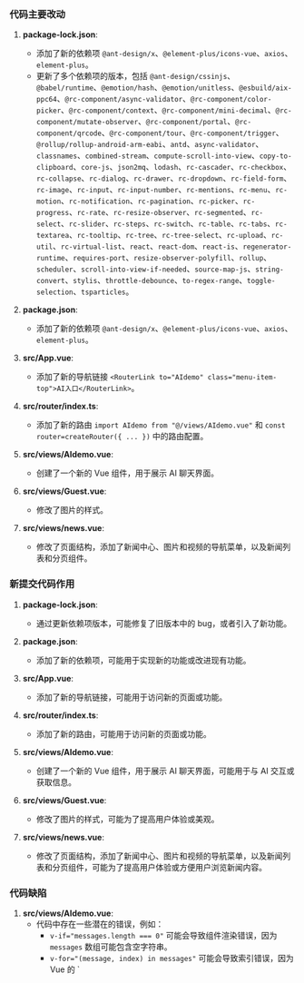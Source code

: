### 代码主要改动

1. **package-lock.json**:
   - 添加了新的依赖项 `@ant-design/x`、`@element-plus/icons-vue`、`axios`、`element-plus`。
   - 更新了多个依赖项的版本，包括 `@ant-design/cssinjs`、`@babel/runtime`、`@emotion/hash`、`@emotion/unitless`、`@esbuild/aix-ppc64`、`@rc-component/async-validator`、`@rc-component/color-picker`、`@rc-component/context`、`@rc-component/mini-decimal`、`@rc-component/mutate-observer`、`@rc-component/portal`、`@rc-component/qrcode`、`@rc-component/tour`、`@rc-component/trigger`、`@rollup/rollup-android-arm-eabi`、`antd`、`async-validator`、`classnames`、`combined-stream`、`compute-scroll-into-view`、`copy-to-clipboard`、`core-js`、`json2mq`、`lodash`、`rc-cascader`、`rc-checkbox`、`rc-collapse`、`rc-dialog`、`rc-drawer`、`rc-dropdown`、`rc-field-form`、`rc-image`、`rc-input`、`rc-input-number`、`rc-mentions`、`rc-menu`、`rc-motion`、`rc-notification`、`rc-pagination`、`rc-picker`、`rc-progress`、`rc-rate`、`rc-resize-observer`、`rc-segmented`、`rc-select`、`rc-slider`、`rc-steps`、`rc-switch`、`rc-table`、`rc-tabs`、`rc-textarea`、`rc-tooltip`、`rc-tree`、`rc-tree-select`、`rc-upload`、`rc-util`、`rc-virtual-list`、`react`、`react-dom`、`react-is`、`regenerator-runtime`、`requires-port`、`resize-observer-polyfill`、`rollup`、`scheduler`、`scroll-into-view-if-needed`、`source-map-js`、`string-convert`、`stylis`、`throttle-debounce`、`to-regex-range`、`toggle-selection`、`tsparticles`。

2. **package.json**:
   - 添加了新的依赖项 `@ant-design/x`、`@element-plus/icons-vue`、`axios`、`element-plus`。

3. **src/App.vue**:
   - 添加了新的导航链接 `<RouterLink to="AIdemo" class="menu-item-top">AI入口</RouterLink>`。

4. **src/router/index.ts**:
   - 添加了新的路由 `import AIdemo from "@/views/AIdemo.vue"` 和 `const router=createRouter({ ... })` 中的路由配置。

5. **src/views/AIdemo.vue**:
   - 创建了一个新的 Vue 组件，用于展示 AI 聊天界面。

6. **src/views/Guest.vue**:
   - 修改了图片的样式。

7. **src/views/news.vue**:
   - 修改了页面结构，添加了新闻中心、图片和视频的导航菜单，以及新闻列表和分页组件。

### 新提交代码作用

1. **package-lock.json**:
   - 通过更新依赖项版本，可能修复了旧版本中的 bug，或者引入了新功能。

2. **package.json**:
   - 添加了新的依赖项，可能用于实现新的功能或改进现有功能。

3. **src/App.vue**:
   - 添加了新的导航链接，可能用于访问新的页面或功能。

4. **src/router/index.ts**:
   - 添加了新的路由，可能用于访问新的页面或功能。

5. **src/views/AIdemo.vue**:
   - 创建了一个新的 Vue 组件，用于展示 AI 聊天界面，可能用于与 AI 交互或获取信息。

6. **src/views/Guest.vue**:
   - 修改了图片的样式，可能为了提高用户体验或美观。

7. **src/views/news.vue**:
   - 修改了页面结构，添加了新闻中心、图片和视频的导航菜单，以及新闻列表和分页组件，可能为了提高用户体验或方便用户浏览新闻内容。

### 代码缺陷

1. **src/views/AIdemo.vue**:
   - 代码中存在一些潜在的错误，例如：
     - `v-if="messages.length === 0"` 可能会导致组件渲染错误，因为 `messages` 数组可能包含空字符串。
     - `v-for="(message, index) in messages"` 可能会导致索引错误，因为 Vue 的 `
